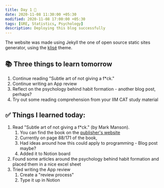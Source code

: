```yaml
---
title: Day 1 🍏
date: 2020-11-08 11:30:00 +05:30
modified: 2020-11-08 17:00:00 +05:30
tags: [GRE, Statistics, Psychology]
description: Deploying this blog successfully
---
```


The website was made using Jekyll the one of open source static sites generator, using the <a href="https://github.com/piharpi/jekyll-klise" target="_blank" rel="noopener">klisé</a> theme.

## 📚 Three things to learn tomorrow

1. Continue reading "Subtle art of not giving a f*ck."
2. Continue writing an App review
3. Reflect on the psychology behind habit formation - another blog post, perhaps?
4. Try out some reading comprehension from your IIM CAT study material

## ✅ Things I learned today:

1. Read "Subtle art of not giving a f*ck." (by Mark Manson). 
   1. You can find the book on the <a href="https://harperone.com/9780062457714/the-subtle-art-of-not-giving-a-fck/" target="_blank" rel="noopener">publisher's website</a>
   2. Currently on page 88/171 of the book,
   3. Had ideas around how this could apply to programming - Blog post maybe?
   4. Added it to Notion board
2. Found some articles around the psychology behind habit formation and placed them in a nice excel sheet
3. Tried writing the App review
   1. Create a "review process"
   2. Type it up in Notion